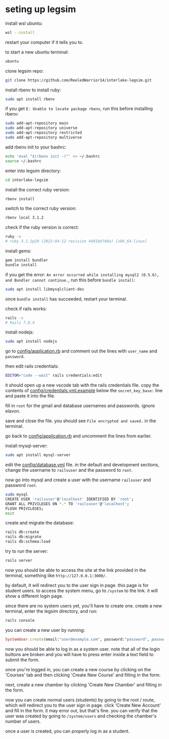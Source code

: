 # seting up legsim

install wsl ubuntu:

```bash
wsl --install
```

restart your computer if it tells you to.

to start a new ubuntu terminal:

```bash
ubuntu
```

clone legsim repo:

```bash
git clone https://github.com/ReeledWarrior14/interlake-legsim.git
```

install rbenv to install ruby:

```bash
sudo apt install rbenv
```

if you get `E: Unable to locate package rbenv`, run this before installing rbenv:

```bash
sudo add-apt-repository main
sudo add-apt-repository universe
sudo add-apt-repository restricted
sudo add-apt-repository multiverse
```

add rbenv init to your bashrc:

```bash
echo 'eval "$(rbenv init -)"' >> ~/.bashrc
source ~/.bashrc
```

enter into legsim directory:

```bash
cd interlake-legsim
```

install the correct ruby version:

```bash
rbenv install
```

switch to the correct ruby version:

```bash
rbenv local 3.1.2
```

check if the ruby version is correct:

```bash
ruby -v
# ruby 3.1.2p20 (2022-04-12 revision 4491bb740a) [x86_64-linux]
```

install gems:

```bash
gem install bundler
bundle install
```

if you get the error: `An error occurred while installing mysql2 (0.5.6), and Bundler cannot continue.`, run this before `bundle install`:

```bash
sudo apt install libmysqlclient-dev
```

once `bundle install` has succeeded, restart your terminal.

check if rails works:

```bash
rails -v
# Rails 7.0.4
```

install nodejs:

```bash
sudo apt install nodejs
```

go to [config/application.rb](config/application.rb) and comment out the lines with `user_name` and `password`.

then edit rails credentials:

```bash
EDITOR="code --wait" rails credentials:edit
```

it should open up a new vscode tab with the rails credentials file. copy the contents of [config/credentials.yml.example](config/credentials.yml.example) below the `secret_key_base:` line and paste it into the file.

fill in `root` for the gmail and database usernames and passwords. ignore elavon.

save and close the file. you should see `File encrypted and saved.` in the terminal.

go back to [config/application.rb](config/application.rb) and uncomment the lines from earlier.

install mysql-server:

```bash
sudo apt install mysql-server
```

edit the [config/database.yml](config/database.yml) file. in the default and development sections, change the username to `railsuser` and the password to `root`.  

now go into mysql and create a user with the username `railsuser` and password `root`.

```bash
sudo mysql
CREATE USER 'railsuser'@'localhost' IDENTIFIED BY 'root';
GRANT ALL PRIVILEGES ON *.* TO 'railsuser'@'localhost';
FLUSH PRIVILEGES;
exit
```

create and migrate the database:

```bash
rails db:create
rails db:migrate
rails db:schema:load
```

try to run the server:

```bash
rails server
```

now you should be able to access the site at the link provided in the terminal, something like `http://127.0.0.1:3000/`.

by default, it will redirect you to the user sign in page. this page is for student users. to access the system menu, go to `/system` to the link. it will show a different login page.

since there are no system users yet, you'll have to create one. create a new terminal, enter the legsim directory, and run:

```bash
rails console
```

you can create a new user by running:

```ruby
SystemUser.create(email:"user@example.com", password:"password", password_confirmation: "password")
```

now you should be able to log in as a system user. note that all of the login buttons are broken and you will have to press enter inside a text field to submit the form.

once you're logged in, you can create a new course by clicking on the 'Courses' tab and then clicking 'Create New Course' and filling in the form.

next, create a new chamber by clicking 'Create New Chamber' and filling in the form.

now you can create normal users (students) by going to the root / route, which will redirect you to the user sign in page. click 'Create New Account' and fill in the form. it may error out, but that's fine. you can verify that the user was created by going to `/system/users` and checking the chamber's number of users.

once a user is created, you can properly log in as a student.
